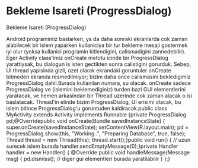 # Bekleme Isareti (ProgressDialog)


Bekleme Isareti (ProgressDialog)



Android programimiz baslarken, ya da daha sonraki ekranlarda cok zaman alabilecek bir islem yaparken kullaniciya bir tur bekleme mesaji gostermek iyi olur (yoksa kullanici programin kitlendigini, calismadigini zannedebilir). Eger Activity class'imiz onCreate metotu icinde bir ProgressDialog yarattiysak, bu dialogun is isten gectikten sonra calistigini gorurduk. Sebep, UI thread yapisinda gizli, ozet olarak ekrandaki goruntuler onCreate bitmeden ekranda resmedilmiyor; bizim daha once calismasini bekledigimiz ProgressDialog dahil.Burada kullanilan numara, su olacak. onCreate sadece ProgressDialog ve (islemini beklemediginiz) turden bazi GUI elementlerini yaratacak, ve hemen arkasindan bir Thread uzerinde cok zaman alacak o isi baslatacak. Thread'in elinde bizim ProgressDialog, UI erisimi olacak, bu islem bitince ProgressDialog'u goruntuden kaldiracak.public class MyActivity extends Activity implements Runnable {private ProgressDialog pd;@Overridepublic void onCreate(Bundle savedInstanceState) {            super.onCreate(savedInstanceState); setContentView(R.layout.main);   pd = ProgressDialog.show(this, "Working..", "Preparing Database", true, false); Thread thread = new Thread(this); thread.start();}public void run() { // uzun surecek islem burada handler.sendEmptyMessage(0);}private Handler handler = new Handler() {   @Override   public void handleMessage(Message msg) {     pd.dismiss();     // diger gui elementleri burada yaratilabilir   } };}




